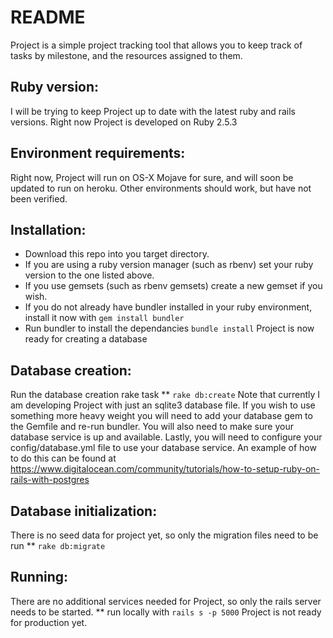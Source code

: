 # README

Project is a simple project tracking tool that allows you to keep track of tasks by milestone, and the resources assigned to them.

## Ruby version:
I will be trying to keep Project up to date with the latest ruby and rails versions. Right now Project is developed on Ruby 2.5.3

## Environment requirements:
Right now, Project will run on OS-X Mojave for sure, and will soon be updated to run on heroku. Other environments should work, but have not been verified.

## Installation:
* Download this repo into you target directory.
* If you are using a ruby version manager  (such as rbenv) set your ruby version to the one listed above.
* If you use gemsets (such as rbenv gemsets) create a new gemset if you wish.
* If you do not already have bundler installed in your ruby environment, install it now with `gem install bundler`
* Run bundler to install the dependancies `bundle install`
Project is now ready for creating a database

## Database creation:
Run the database creation rake task
** `rake db:create`
Note that currently I am developing Project with just an sqlite3 database file. If you wish to use something more heavy weight you will need to add your database gem to the Gemfile and re-run bundler. You will also need to make sure your database service is up and available. Lastly, you will need to configure your config/database.yml file to use your database service. An example of how to do this can be found at https://www.digitalocean.com/community/tutorials/how-to-setup-ruby-on-rails-with-postgres

## Database initialization:
There is no seed data for project yet, so only the migration files need to be run
** `rake db:migrate`

## Running:
There are no additional services needed for Project, so only the rails server needs to be started.
** run locally with `rails s -p 5000`
Project is not ready for production yet.
